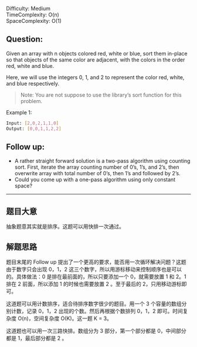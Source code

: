 Difficulty: Medium  
TimeComplexity: O(n)  
SpaceComplexity: O(1)  


Question:
---
Given an array with n objects colored red, white or blue, sort them in-place so that objects of the same color are
adjacent, with the colors in the order red, white and blue.

Here, we will use the integers 0, 1, and 2 to represent the color red, white, and blue respectively.

> Note: You are not suppose to use the library’s sort function for this problem.

Example 1:

```bash
Input: [2,0,2,1,1,0]
Output: [0,0,1,1,2,2]
```

Follow up:
---

* A rather straight forward solution is a two-pass algorithm using counting sort. First, iterate the array counting
  number of 0’s, 1’s, and 2’s, then overwrite array with total number of 0’s, then 1’s and followed by 2’s.
* Could you come up with a one-pass algorithm using only constant space?

---
题目大意
---
抽象题意其实就是排序。这题可以用快排一次通过。

解题思路
---
题目末尾的 Follow up 提出了一个更高的要求，能否用一次循环解决问题？这题由于数字只会出现 0，1，2 这三个数字，所以用游标移动来控制顺序也是可以的。具体做法：0 是排在最前面的，所以只要添加一个 0，就需要放置 1 和 2。1
排在 2 前面，所以添加 1 的时候也需要放置 2 。至于最后的 2，只用移动游标即可。

这道题可以用计数排序，适合待排序数字很少的题目。用一个 3 个容量的数组分别计数，记录 0，1，2 出现的个数。然后再根据个数排列 0，1，2 即可。时间复杂度 O(n)，空间复杂度 O(K)。这一题 K = 3。

这道题也可以用一次三路快排。数组分为 3 部分，第一个部分都是 0，中间部分都是 1，最后部分都是 2 。